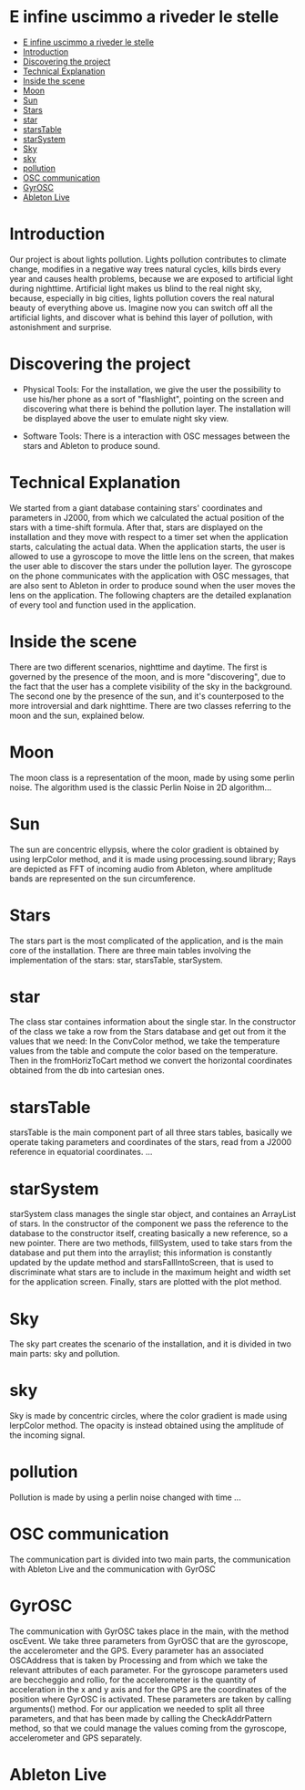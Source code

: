 # E infine uscimmo a riveder le stelle

- [E infine uscimmo a riveder le stelle](#e-infine-uscimmo-a-riveder-le-stelle)
- [Introduction](#introduction)
- [Discovering the project](#discovering-the-project)
- [Technical Explanation](#technical-explanation)
- [Inside the scene](#inside-the-scene)
- [Moon](#moon)
- [Sun](#sun)
- [Stars](#stars)
- [star](#star)
- [starsTable](#starstable)
- [starSystem](#starsystem)
- [Sky](#sky)
- [sky](#sky-1)
- [pollution](#pollution)
- [OSC communication](#osc-communication)
- [GyrOSC](#gyrosc)
- [Ableton Live](#ableton-live)

# Introduction
Our project is about lights pollution. 
Lights pollution contributes to climate change, modifies in a negative way trees natural cycles, kills birds every year and causes health problems, because 
we are exposed to artificial light during nighttime. 
Artificial light makes us blind to the real night sky, because, especially in big cities, lights pollution covers the real natural beauty of everything above us.
Imagine now you can switch off all the artificial lights, and discover what is behind this layer of pollution, with astonishment and surprise. 

# Discovering the project 
- Physical Tools: 
For the installation, we give the user the possibility to use his/her phone as a sort of "flashlight", pointing on the screen and discovering what there is
behind the pollution layer. 
The installation will be displayed above the user to emulate night sky view. 

- Software Tools: 
There is a interaction with OSC messages between the stars and Ableton to produce sound. 

# Technical Explanation 
We started from a giant database containing stars' coordinates and parameters in J2000, from which we calculated the actual position of the stars with a time-shift formula.
After that, stars are displayed on the installation and they move with respect to a timer set when the application starts, calculating the actual data. 
When the application starts, the user is allowed to use a gyroscope to move the little lens on the screen, that makes the user able to discover the stars under the pollution layer.
The gyroscope on the phone communicates with the application with OSC messages, that are also sent to Ableton in order to produce sound when the user moves the lens on the application. 
The following chapters are the detailed explanation of every tool and function used in the application. 

# Inside the scene 
There are two different scenarios, nighttime and daytime. 
The first is governed by the presence of the moon, and is more "discovering", due to the fact that the user has a complete visibility of the sky in the background.
The second one by the presence of the sun, and it's counterposed to the more introversial and dark nighttime. 
There are two classes referring to the moon and the sun, explained below. 

# Moon 
The moon class is a representation of the moon, made by using some perlin noise. 
The algorithm used is the classic Perlin Noise in 2D algorithm...

# Sun 
The sun are concentric ellypsis, where the color gradient is obtained by using lerpColor method, and it is made using processing.sound library;
Rays are depicted as FFT of incoming audio from Ableton, where amplitude bands are represented on the sun circumference. 

# Stars
The stars part is the most complicated of the application, and is the main core of the installation. 
There are three main tables involving the implementation of the stars: star, starsTable, starSystem.

# star
The class star containes information about the single star.
In the constructor of the class we take a row from the Stars database and get out from it the values that we need: 
In the ConvColor method, we take the temperature values from the table and compute the color based on the temperature. 
Then in the fromHorizToCart method we convert the horizontal coordinates obtained from the db into cartesian ones. 

# starsTable
starsTable is the main component part of all three stars tables, basically we operate taking parameters and coordinates of the stars, read from a J2000
reference in equatorial coordinates. 
...

# starSystem 
starSystem class manages the single star object, and containes an ArrayList of stars. 
In the constructor of the component we pass the reference to the database to the constructor itself, creating basically a new reference, so a new pointer. 
There are two methods, fillSystem, used to take stars from the database and put them into the arraylist; this information is constantly updated by the update method and starsFallIntoScreen, that is used to discriminate what stars are to include in the maximum height and width set for the application screen. 
Finally, stars are plotted with the plot method. 

# Sky 
The sky part creates the scenario of the installation, and it is divided in two main parts: sky and pollution. 

# sky
Sky is made by concentric circles, where the color gradient is made using lerpColor method. 
The opacity is instead obtained using the amplitude of the incoming signal.

# pollution
Pollution is made by using a perlin noise changed with time 
...

# OSC communication 
The communication part is divided into two main parts, the communication with Ableton Live and the communication with GyrOSC

# GyrOSC
The communication with GyrOSC takes place in the main, with the method oscEvent.
We take three parameters from GyrOSC that are the gyroscope, the accelerometer and the GPS. 
Every parameter has an associated OSCAddress that is taken by Processing and from which we take the relevant attributes of each parameter. 
For the gyroscope parameters used are beccheggio and rollio, for the accelerometer is the quantity of acceleration in the x and y axis and for the GPS are the coordinates of the position where GyrOSC is activated. 
These parameters are taken by calling arguments() method.
For our application we needed to split all three parameters, and that has been made by calling the CheckAddrPattern method, so that we could manage the values coming from the gyroscope, accelerometer and GPS separately.

# Ableton Live




 
 





